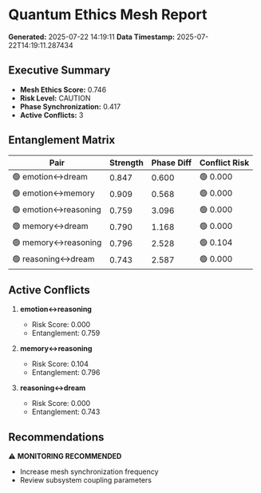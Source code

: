 # Quantum Ethics Mesh Report
**Generated:** 2025-07-22 14:19:11
**Data Timestamp:** 2025-07-22T14:19:11.287434

## Executive Summary
- **Mesh Ethics Score:** 0.746
- **Risk Level:** CAUTION
- **Phase Synchronization:** 0.417
- **Active Conflicts:** 3

## Entanglement Matrix
| Pair | Strength | Phase Diff | Conflict Risk |
|------|----------|------------|---------------|
| 🟢 emotion↔dream | 0.847 | 0.600 | 🟢 0.000 |
| 🟢 emotion↔memory | 0.909 | 0.568 | 🟢 0.000 |
| 🟢 emotion↔reasoning | 0.759 | 3.096 | 🟢 0.000 |
| 🟢 memory↔dream | 0.790 | 1.168 | 🟢 0.000 |
| 🟢 memory↔reasoning | 0.796 | 2.528 | 🟢 0.104 |
| 🟢 reasoning↔dream | 0.743 | 2.587 | 🟢 0.000 |

## Active Conflicts
1. **emotion↔reasoning**
   - Risk Score: 0.000
   - Entanglement: 0.759

2. **memory↔reasoning**
   - Risk Score: 0.104
   - Entanglement: 0.796

3. **reasoning↔dream**
   - Risk Score: 0.000
   - Entanglement: 0.743

## Recommendations
⚠️  **MONITORING RECOMMENDED**
- Increase mesh synchronization frequency
- Review subsystem coupling parameters
